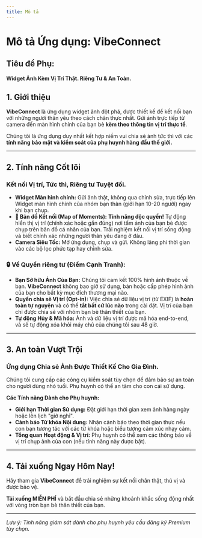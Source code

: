 ```yaml
---
title: Mô tả
---
```


# Mô tả Ứng dụng: VibeConnect

## Tiêu đề Phụ:

**Widget Ảnh Kèm Vị Trí Thật. Riêng Tư & An Toàn.**

## 1. Giới thiệu

**VibeConnect** là ứng dụng widget ảnh đột phá, được thiết kế để kết nối bạn với những người thân yêu theo cách chân thực nhất. Gửi ảnh trực tiếp từ camera đến màn hình chính của bạn bè **kèm theo thông tin vị trí thực tế**.

Chúng tôi là ứng dụng duy nhất kết hợp niềm vui chia sẻ ảnh tức thì với các **tính năng bảo mật và kiểm soát của phụ huynh hàng đầu thế giới.**

---

## 2. Tính năng Cốt lõi

### **Kết nối Vị trí, Tức thì, Riêng tư Tuyệt đối.**

- **Widget Màn hình chính:** Gửi ảnh thật, không qua chỉnh sửa, trực tiếp lên Widget màn hình chính của nhóm bạn thân (giới hạn 10-20 người) ngay khi bạn chụp.
- **📍 Bản đồ Kết nối (Map of Moments):** **Tính năng độc quyền!** Tự động hiển thị vị trí (chính xác hoặc gần đúng) nơi tấm ảnh của bạn bè được chụp trên bản đồ cá nhân của bạn. Trải nghiệm kết nối vị trí sống động và biết chính xác những người thân yêu đang ở đâu.
- **Camera Siêu Tốc:** Mở ứng dụng, chụp và gửi. Không lãng phí thời gian vào các bộ lọc phức tạp hay chỉnh sửa.

### 🔒 **Về Quyền riêng tư (Điểm Cạnh Tranh):**

- **Bạn Sở hữu Ảnh Của Bạn:** Chúng tôi cam kết 100% hình ảnh thuộc về bạn. **VibeConnect** không bao giờ sử dụng, bán hoặc cấp phép hình ảnh của bạn cho bất kỳ mục đích thương mại nào.
- **Quyền chia sẻ Vị trí (Opt-in):** Việc chia sẻ dữ liệu vị trí (từ EXIF) là **hoàn toàn tự nguyện** và có thể **tắt bất cứ lúc nào** trong cài đặt. Vị trí của bạn chỉ được chia sẻ với nhóm bạn bè thân thiết của bạn.
- **Tự động Hủy & Mã hóa:** Ảnh và dữ liệu vị trí được mã hóa end-to-end, và sẽ tự động xóa khỏi máy chủ của chúng tôi sau 48 giờ.

---

## 3. An toàn Vượt Trội

### **Ứng dụng Chia sẻ Ảnh Được Thiết Kế Cho Gia Đình.**

Chúng tôi cung cấp các công cụ kiểm soát tùy chọn để đảm bảo sự an toàn cho người dùng nhỏ tuổi. Phụ huynh có thể an tâm cho con cái sử dụng.

**Các Tính năng Dành cho Phụ huynh:**

- **Giới hạn Thời gian Sử dụng:** Đặt giới hạn thời gian xem ảnh hàng ngày hoặc lên lịch "giờ nghỉ".
- **Cảnh báo Từ khóa Nội dung:** Nhận cảnh báo theo thời gian thực nếu con bạn tương tác với các từ khóa hoặc biểu tượng cảm xúc nhạy cảm.
- **Tổng quan Hoạt động & Vị trí:** Phụ huynh có thể xem các thông báo về vị trí chụp ảnh của con (nếu tính năng này được bật).

---

## 4. Tải xuống Ngay Hôm Nay!

Hãy tham gia **VibeConnect** để trải nghiệm sự kết nối chân thật, thú vị và được bảo vệ.

**Tải xuống MIỄN PHÍ** và bắt đầu chia sẻ những khoảnh khắc sống động nhất với vòng tròn bạn bè thân thiết của bạn.

---

_Lưu ý: Tính năng giám sát dành cho phụ huynh yêu cầu đăng ký Premium tùy chọn._
